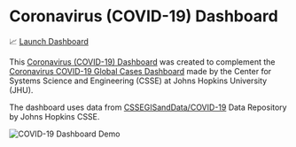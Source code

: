 # Coronavirus (COVID-19) Dashboard

📈 [Launch Dashboard](https://trekhleb.github.io/covid-19/)

This [Coronavirus (COVID-19) Dashboard](https://trekhleb.github.io/covid-19/) was created to complement the [Coronavirus COVID-19 Global Cases Dashboard](https://www.arcgis.com/apps/opsdashboard/index.html#/bda7594740fd40299423467b48e9ecf6) made by the Center for Systems Science and Engineering (CSSE) at Johns Hopkins University (JHU).

The dashboard uses data from [CSSEGISandData/COVID-19](https://github.com/CSSEGISandData/COVID-19) Data Repository by Johns Hopkins CSSE.

![COVID-19 Dashboard Demo](./img/demo.gif)
